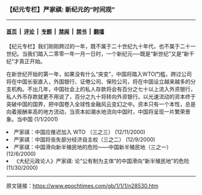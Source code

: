 ### 【纪元专栏】严家祺: 新纪元的“时间观”

---

#### [首页](../../../..?n28530) &nbsp;|&nbsp; [评论](../../../../../epoch-comment?n28530) &nbsp;|&nbsp; [专题](../../../../../epoch-special?n28530) &nbsp;|&nbsp; [禁闻](../../../../../epoch-news?n28530) &nbsp;|&nbsp; [禁书](../../../../../books?n28530) &nbsp;|&nbsp; [翻墙](https://github.com/gfw-breaker/nogfw/blob/master/README.md?n28530)


<div class="post_content" id="artbody" itemprop="articleBody">
 <!-- article content begin -->
 <p>
  【纪元专栏】我们刚刚跨过的一年，既不属于二十世纪九十年代，也不属于二十一世纪。当我们踏入二零零一年一月一日时，一个新纪元──既是“新世纪”又是“新千纪”才真正开始。
 </p>
 <p>
  在新世纪开始的第一年，如果没有什么“突变”，中国将踏入WTO门槛，跨过公司将在中国长驱直入，外国银行、证倦公司、保险公司，将在中国设立越来越多的分支机构。不出几年，中国社会上的私人存款将会有百分之七十以上流入外资银行，私人外币存款就更不用说了，百分之九十将转向外资银行。以光速流动的资本终于突破中国的国界，把中国卷入全球性金融风云变幻之中。资本只有一个本性，总是向着报酬率高的地方流动，当资本如潮水地流向中国时，中国将呈现一片繁荣景象。当中国  (1/1/2001)
  <li>
   <ok href="http://epochtimes.com/news/epochnews/newscontent.asp?ID=23651" target="_blank">
    严家祺：中国应推迟加入 WTO （三之三）
   </ok>
   (12/11/2000)
   <li>
    <ok href="http://epochtimes.com/news/epochnews/newscontent.asp?ID=23312" target="_blank">
     严家祺：中国将丧失部分经济自主权（三之二）
    </ok>
    (12/9/2000)
    <li>
     <ok href="http://epochtimes.com/news/epochnews/newscontent.asp?ID=22369" target="_blank">
      严家祺：中国滑向新半殖民地的危险——中国新半殖民地（三之一）
     </ok>
     (12/6/2000)
     <li>
      <ok href="http://epochtimes.com/news/epochnews/newscontent.asp?ID=21193" target="_blank">
       《大纪元政论人》严家祺: 论“公有制为主体”的中国滑向“新半殖民地”的危险
      </ok>
      (11/30/2000)
      <br/>
      <!-- article content end -->
      <div id="below_article_ad">
      </div>
     </li>
    </li>
   </li>
  </li>
 </p>
</div>


---

原文链接：https://www.epochtimes.com/gb/1/1/1/n28530.htm